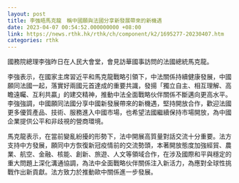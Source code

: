 ```yaml
---
layout: post
title: 李強晤馬克龍　稱中國願與法國分享新發展帶來的新機遇
date: 2023-04-07 00:54:52.000000000 +08:00
link: https://news.rthk.hk/rthk/ch/component/k2/1695277-20230407.htm
categories: rthk
---
```


國務院總理李強昨日在人民大會堂，會見訪華國事訪問的法國總統馬克龍。

李強表示，在國家主席習近平和馬克龍戰略引領下，中法關係持續健康發展，中國願同法國一起，落實好兩國元首達成的重要共識，發揚「獨立自主、相互理解、高瞻遠矚、互利共贏」的建交精神，推動中法全面戰略伙伴關係不斷邁向更高水平。李強強調，中國願同法國分享中國新發展帶來的新機遇，堅持開放合作，歡迎法國更多優質產品、技術、服務進入中國市場，也希望法國繼續保持市場開放，為中國企業提供公平和非歧視的營商環境。

馬克龍表示，在當前變亂紛擾的形勢下，法中開展高質量對話交流十分重要。法方支持中方發展，願同中方恢復新冠疫情前的交流勢頭，本著開放態度加強經貿、農業、航空、金融、核能、創新、旅遊、人文等領域合作，在涉及國際和平與穩定的重大問題上深化溝通協調，為法中全面戰略伙伴關係注入新活力，為應對全球性挑戰作出新貢獻。法方致力於推動歐中關係進一步發展。
